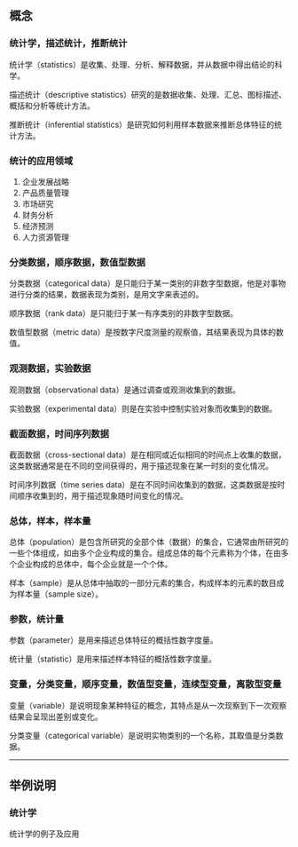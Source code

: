 ## 概念

### 统计学，描述统计，推断统计

统计学（statistics）是收集、处理、分析、解释数据，并从数据中得出结论的科学。

描述统计（descriptive statistics）研究的是数据收集、处理、汇总、图标描述、概括和分析等统计方法。

推断统计（inferential statistics）是研究如何利用样本数据来推断总体特征的统计方法。

### 统计的应用领域

1. 企业发展战略
2. 产品质量管理
3. 市场研究
4. 财务分析
5. 经济预测
6. 人力资源管理

### 分类数据，顺序数据，数值型数据

分类数据（categorical data）是只能归于某一类别的非数字型数据，他是对事物进行分类的结果，数据表现为类别，是用文字来表述的。

顺序数据（rank data）是只能归于某一有序类别的非数字型数据。

数值型数据（metric data）是按数字尺度测量的观察值，其结果表现为具体的数值。

### 观测数据，实验数据

观测数据（observational data）是通过调查或观测收集到的数据。

实验数据（experimental data）则是在实验中控制实验对象而收集到的数据。

### 截面数据，时间序列数据

截面数据（cross-sectional data）是在相同或近似相同的时间点上收集的数据，这类数据通常是在不同的空间获得的，用于描述现象在某一时刻的变化情况。

时间序列数据（time series data）是在不同时间收集到的数据，这类数据是按时间顺序收集到的，用于描述现象随时间变化的情况。

### 总体，样本，样本量
总体（population）是包含所研究的全部个体（数据）的集合，它通常由所研究的一些个体组成，如由多个企业构成的集合。组成总体的每个元素称为个体，在由多个企业构成的总体中，每个企业就是一个个体。

样本（sample）是从总体中抽取的一部分元素的集合，构成样本的元素的数目成为样本量（sample size）。

### 参数，统计量
参数（parameter）是用来描述总体特征的概括性数字度量。

统计量（statistic）是用来描述样本特征的概括性数字度量。

### 变量，分类变量，顺序变量，数值型变量，连续型变量，离散型变量
变量（variable）是说明现象某种特征的概念，其特点是从一次现察到下一次观察结果会呈现出差别或变化。

分类变量（categorical variable）是说明实物类别的一个名称，其取值是分类数据。



---

## 举例说明

### 统计学

统计学的例子及应用

